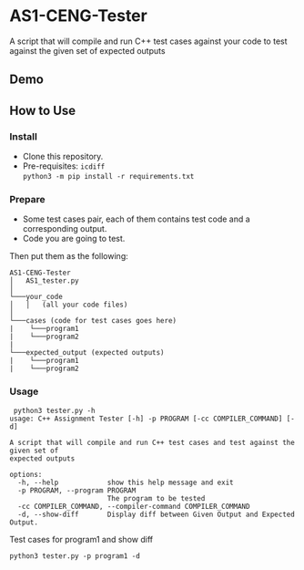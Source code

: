 # AS1-CENG-Tester
 A script that will compile and run C++ test cases against your code to test against the given set of expected outputs

## Demo


## How to Use
### Install
 - Clone this repository.
 - Pre-requisites: ```icdiff```  
  ```python3 -m pip install -r requirements.txt```

### Prepare
 - Some test cases pair, each of them contains test code and a corresponding output.
 - Code you are going to test.

Then put them as the following:

```
AS1-CENG-Tester
│   AS1_tester.py
│
└───your_code
│   │   (all your code files)
│   
└───cases (code for test cases goes here)
|    └───program1
|    └───program2
|    
└───expected_output (expected outputs)
|    └───program1
|    └───program2
```


### Usage
```
 python3 tester.py -h
usage: C++ Assignment Tester [-h] -p PROGRAM [-cc COMPILER_COMMAND] [-d]

A script that will compile and run C++ test cases and test against the given set of
expected outputs

options:
  -h, --help            show this help message and exit
  -p PROGRAM, --program PROGRAM
                        The program to be tested
  -cc COMPILER_COMMAND, --compiler-command COMPILER_COMMAND
  -d, --show-diff       Display diff between Given Output and Expected Output.
  ```
  
  Test cases for program1 and show diff
  ```
  python3 tester.py -p program1 -d
  ```

